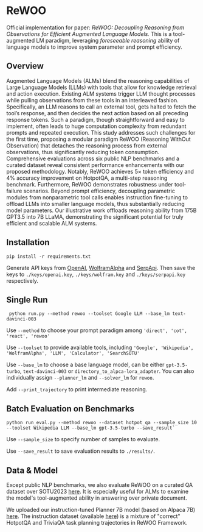 # ReWOO
Official implementation for paper: _ReWOO: Decoupling Reasoning from Observations for Efficient Augmented Language Models._
This is a tool-augmented LM paradigm, leveraging _foreseeable reasoning_ ability of language models to improve system parameter and prompt efficiency.

## Overview

Augmented Language Models (ALMs) blend the reasoning capabilities of Large Language Models (LLMs) with tools that allow for knowledge retrieval and action execution. Existing ALM systems trigger LLM thought processes while pulling observations from these tools in an interleaved fashion. Specifically, an LLM reasons to call an external tool, gets halted to fetch the tool’s response, and then decides the next action based on all preceding response tokens. Such a paradigm, though straightforward and easy to implement, often leads to huge computation complexity from redundant prompts and repeated execution. This study addresses such challenges for the first time, proposing a modular paradigm ReWOO (Reasoning WithOut Observation) that detaches the reasoning process from external observations, thus significantly reducing token consumption. Comprehensive evaluations across six public NLP benchmarks and a curated dataset reveal consistent performance enhancements with our proposed methodology. Notably, ReWOO achieves 5× token efficiency and 4% accuracy improvement on HotpotQA, a multi-step reasoning benchmark. Furthermore, ReWOO demonstrates robustness under tool-failure scenarios. Beyond prompt efficiency, decoupling parametric modules from nonparametric tool calls enables instruction fine-tuning to offload LLMs into smaller language models, thus substantially reducing model parameters. Our illustrative work offloads reasoning ability from 175B GPT3.5 into 7B LLaMA, demonstrating the significant potential for truly efficient and scalable ALM systems. 


## Installation
```
pip install -r requirements.txt
```
Generate API keys from [OpenAI](https://openai.com/blog/openai-api), [WolframAlpha](https://products.wolframalpha.com/api) and [SerpApi](https://serpapi.com/). Then save the keys to `./keys/openai.key`, `./keys/wolfram.key` and `./keys/serpapi.key` respectively.


## Single Run
```
 python run.py --method rewoo --toolset Google LLM --base_lm text-davinci-003 
```
Use `--method` to choose your prompt paradigm among `'direct', 'cot', 'react', 'rewoo'`

Use `--toolset` to provide available tools, including `'Google', 'Wikipedia', 'WolframAlpha', 'LLM', 'Calculator', 'SearchSOTU'`

Use `--base_lm` to choose a base language model, can be either `gpt-3.5-turbo`, `text-davinci-003` or `directory_to_alpca-lora_adapter`. You can also individually assign `--planner_lm` and `--solver_lm` for `rewoo`. 

Add `--print_trajectory` to print intermediate reasoning.


## Batch Evaluation on Benchmarks
```
python run_eval.py --method rewoo --dataset hotpot_qa --sample_size 10 --toolset Wikipedia LLM --base_lm gpt-3.5-turbo --save_result`
```

Use `--sample_size` to specify number of samples to evaluate.

Use `--save_result` to save evaluation results to `./results/`.

## Data & Model

Except public NLP benchmarks, we also evaluate ReWOO on a curated QA dataset over SOTU2023 [here](https://huggingface.co/datasets/rewoo/sotu_qa_2023). It is especially useful for ALMs to examine the model's tool-augmented ability in answering over private document.

We uploaded our instruction-tuned Planner 7B model (based on Alpaca 7B) [here](https://huggingface.co/rewoo/planner_7B). The instruction dataset (available [here](https://huggingface.co/datasets/rewoo/planner_instruction_tuning_2k/blob/main/README.md)) is a mixture of "correct" HotpotQA and TriviaQA task planning trajectories in ReWOO Framework.
